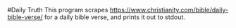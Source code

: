 #Daily Truth 
This program scrapes https://www.christianity.com/bible/daily-bible-verse/ for a daily bible verse, and prints it out to stdout.
